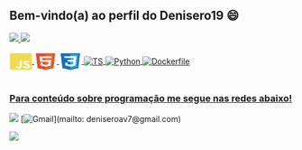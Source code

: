 ## Bem-vindo(a) ao perfil do Denisero19 😄

<div>
  <a href="https://github.com/denisero19">
  <img height="180em" src="https://github-readme-stats.vercel.app/api?username=denisero19&show_icons=true&theme=cobalt&include_all_commits=true&count_private=true"/>
  <img height="180em" src="https://github-readme-stats.vercel.app/api/top-langs/?username=denisero19&layout=compact&langs_count=6&theme=cobalt"/>
</div>
<div style="display: inline_block"><br>
  <img align="center" alt="Js" height="30" width="40" src="https://raw.githubusercontent.com/devicons/devicon/master/icons/javascript/javascript-plain.svg">
  <img align="center" alt="HTML" height="30" width="40" src="https://raw.githubusercontent.com/devicons/devicon/master/icons/html5/html5-original.svg">
  <img align="center" alt="CSS" height="30" width="40" src="https://raw.githubusercontent.com/devicons/devicon/master/icons/css3/css3-original.svg">
  <img align="center" alt="TS" height="30" width="40"
src="https://cdn.jsdelivr.net/gh/devicons/devicon@latest/icons/typescript/typescript-original.svg">
  <img align="center" alt="Python" height="30" width="40"
src="https://cdn.jsdelivr.net/gh/devicons/devicon@latest/icons/python/python-original.svg">          
  <img align="center" alt="Dockerfile" height="30" width="40"       
src="https://cdn.jsdelivr.net/gh/devicons/devicon@latest/icons/docker/docker-original.svg">
</div>
 
 <br>
 
  ### Para conteúdo sobre programação me segue nas redes abaixo!
 
<div> 
   <a href = "mailto:deniseroav7@gmail.com"><img src="https://img.shields.io/badge/-Gmail-%23333?style=for-the-badge&logo=gmail&logoColor=white" target="_blank"></a>
    [<img src="https://cdn.jsdelivr.net/npm/simple-icons@v9/icons/gmail.svg" alt="Gmail" width="30" />](mailto: deniseroav7@gmail.com)
                                             
   <a href="https://www.linkedin.com/in/deniserodrigues7/" target="_blank"><img src="https://img.shields.io/badge/-LinkedIn-%230077B5?style=for-the-badge&logo=linkedin&logoColor=white" target="_blank"></a> 
</div>
